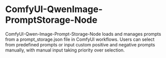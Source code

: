 # ComfyUI-QwenImage-PromptStorage-Node
ComfyUI-Qwen-Image-Prompt-Storage-Node loads and manages prompts from a prompt_storage.json file in ComfyUI workflows. Users can select from predefined prompts or input custom positive and negative prompts manually, with manual input taking priority over selection.
